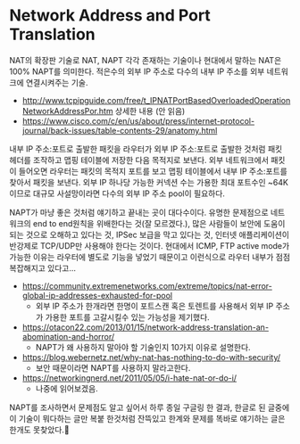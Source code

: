 <!-- TITLE: NAPT -->
<!-- SUBTITLE: NAPT, NAT, Network -->

# Network Address and Port Translation
NAT의 확장판 기술로 NAT, NAPT 각각 존재하는 기술이나 현대에서 말하는 NAT은 100% NAPT를 의미한다.
적은수의 외부 IP 주소로 다수의 내부 IP 주소를 외부 네트워크에 연결시켜주는 기술.
* http://www.tcpipguide.com/free/t_IPNATPortBasedOverloadedOperationNetworkAddressPor.htm
상세한 내용 (안 읽음)
* https://www.cisco.com/c/en/us/about/press/internet-protocol-journal/back-issues/table-contents-29/anatomy.html

내부 IP 주소:포트로 출발한 패킷을 라우터가 외부 IP 주소:포트로 출발한 것처럼 패킷 헤더를 조작하고 맵핑 테이블에 저장한 다음 목적지로 보낸다.
외부 네트워크에서 패킷이 들어오면 라우터는 패킷의 목적지 포트를 보고 맵핑 테이블에서 내부 IP 주소:포트를 찾아서 패킷을 보낸다.
외부 IP 하나당 가능한 커넥션 수는 가용한 최대 포트수인 ~64K 이므로 대규모 사설망이라면 다수의 외부 IP 주소 pool이 필요하다.

NAPT가 마냥 좋은 것처럼 얘기하고 끝내는 곳이 대다수이다.
유명한 문제점으로 네트워크의 end to end원칙을 위배한다는 것(잘 모르겠다.), 많은 사람들이 보안에 도움이 되는 것으로 오해하고 있다는 것,
IPSec 보급을 막고 있다는 것, 인터넷 애플리케이션이 반강제로 TCP/UDP만 사용해야 한다는 것이다.
현대에서 ICMP, FTP active mode가 가능한 이유는 라우터에 별도로 기능을 넣었기 때문이고 이런식으로 라우터 내부가 점점 복잡해지고 있다고...
* https://community.extremenetworks.com/extreme/topics/nat-error-global-ip-addresses-exhausted-for-pool
  * 외부 IP 주소가 한개라면 한명이 포트스캔 혹은 토렌트를 사용해서 외부 IP 주소가 가용한 포트를 고갈시킬수 있는 가능성을 제기했다.
* https://otacon22.com/2013/01/15/network-address-translation-an-abomination-and-horror/
  * NAPT가 왜 사용하지 말아야 할 기술인지 10가지 이유로 설명한다.
* https://blog.webernetz.net/why-nat-has-nothing-to-do-with-security/
  * 보안 때문이라면 NAPT를 사용하지 말라고한다.
* https://networkingnerd.net/2011/05/05/i-hate-nat-or-do-i/
  * 나중에 읽어보겠음.

NAPT를 조사하면서 문제점도 알고 싶어서 하루 종일 구글링 한 결과,
한글로 된 글중에 이 기술이 뭐다하는 글만 복붙 한것처럼 잔뜩있고 한계와 문제를 똑바로 얘기하는 글은 한개도 못찾았다.🤯